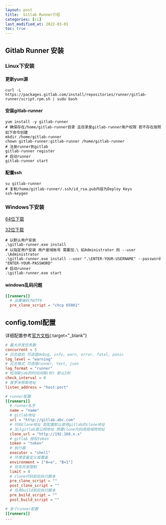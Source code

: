 ```yaml
---
layout: post
title:  Gitlab Runner介绍
categories: [ci]
last_modified_at: 2022-03-01
toc: true
---
```


## Gitlab Runner 安装

### Linux下安装

#### 更新yum源

```shell
curl -L https://packages.gitlab.com/install/repositories/runner/gitlab-runner/script.rpm.sh | sudo bash
```

#### 安装gitlab-runner

```shell
yum install -y gitlab-runner
# 确保存在/home/gitlab-runner目录 且目录是gitlab-runner用户权限 若不存在按照如下命令创建
mkdir /home/gitlab-runner
chown gitlab-runner:gitlab-runner /home/gitlab-runner
# 注册runner到gitlab
gitlab-runner register
# 启动runner
gitlab-runner start
```

#### 配置ssh

```shell
su gitlab-runner
# 复制/home/gitlab-runner/.ssh/id_rsa.pub内容为Deploy Keys
ssh-keygen
```

### Windows下安装

[64位下载](https://gitlab-runner-downloads.s3.amazonaws.com/latest/binaries/gitlab-runner-windows-amd64.exe)

[32位下载](https://gitlab-runner-downloads.s3.amazonaws.com/latest/binaries/gitlab-runner-windows-386.exe)

```
# 以默认用户安装
.\gitlab-runner.exe install
# 以指定用户安装 用户是域帐号 需要加.\ 如Administrator 则 --user .\Administrator
.\gitlab-runner.exe install --user ".\ENTER-YOUR-USERNAME" --password "ENTER-YOUR-PASSWORD"
# 启动runner
.\gitlab-runner.exe start
```

#### windows乱码问题

```toml
[[runners]]
  # 设置编码为UTF8
  pre_clone_script = "chcp 65001"
```

## config.toml配置

详细配置参考[官方文档](https://docs.gitlab.com/runner/configuration/advanced-configuration.html){:target="_blank"}

```toml
# 最大并发任务数
concurrent = 5
# 日志级别 可选值debug, info, warn, error, fatal, panic
log_level = "warning"
# 日志格式 可选值runner, text, json
log_format = "runner"
# 检测新job的时间间隔(秒) 默认3秒
check_interval = 0
# 普罗米修斯地址
listen_address = "host:port"

# runner配置
[[runners]]
  # runner名字
  name = "name"
  # gitlab地址
  url = "http://gitlab.abc.com"
  # 代码clone地址 若配置默认使用gitlab的clone地址 
  # 加入gitlab是公网地址 想要clone代码用局域网地址
  clone_url = "http://192.168.x.x"
  # gitlab 授权token
  token = "token"
  # 执行器
  executor = "shell"
  # 环境变量定义或覆盖
  environment = ["A=a", "B=1"]
  # 任务并发限制
  limit = 0
  # clone代码前后执行脚本
  pre_clone_script = ""
  post_clone_script = ""
  # 任务build前后执行脚本
  pre_build_script = ""
  post_build_script = ""

# 多个runner配置
[[runners]]
...
```